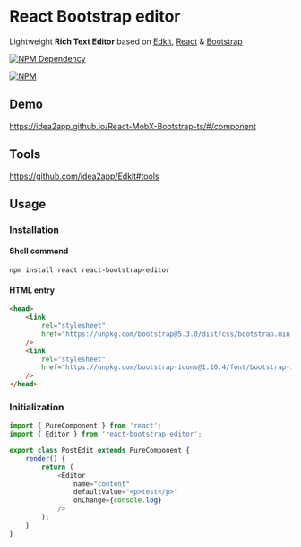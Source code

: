 # React Bootstrap editor

Lightweight **Rich Text Editor** based on [Edkit][1], [React][2] & [Bootstrap][3]

[![NPM Dependency](https://img.shields.io/librariesio/release/npm/react-bootstrap-editor)][4]

[![NPM](https://nodei.co/npm/react-bootstrap-editor.png?downloads=true&downloadRank=true&stars=true)][5]

## Demo

https://idea2app.github.io/React-MobX-Bootstrap-ts/#/component

## Tools

https://github.com/idea2app/Edkit#tools

## Usage

### Installation

#### Shell command

```shell
npm install react react-bootstrap-editor
```

#### HTML entry

```html
<head>
    <link
        rel="stylesheet"
        href="https://unpkg.com/bootstrap@5.3.0/dist/css/bootstrap.min.css"
    />
    <link
        rel="stylesheet"
        href="https://unpkg.com/bootstrap-icons@1.10.4/font/bootstrap-icons.css"
    />
</head>
```

### Initialization

```javascript
import { PureComponent } from 'react';
import { Editor } from 'react-bootstrap-editor';

export class PostEdit extends PureComponent {
    render() {
        return (
            <Editor
                name="content"
                defaultValue="<p>test</p>"
                onChange={console.log}
            />
        );
    }
}
```

[1]: https://github.com/idea2app/Edkit/
[2]: https://reactjs.org/
[3]: https://getbootstrap.com/
[4]: https://libraries.io/npm/react-bootstrap-editor
[5]: https://nodei.co/npm/react-bootstrap-editor/
